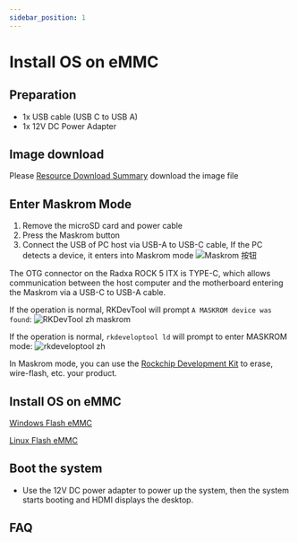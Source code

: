 ```yaml
---
sidebar_position: 1
---
```


# Install OS on eMMC

## Preparation

- 1x USB cable (USB C to USB A)
- 1x 12V DC Power Adapter

## Image download

Please [Resource Download Summary](/rock5/rock5itx/getting-started/download.md) download the image file

## Enter Maskrom Mode

1. Remove the microSD card and power cable
2. Press the Maskrom button
3. Connect the USB of PC host via USB-A to USB-C cable, If the PC detects a device, it enters into Maskrom mode
   ![Maskrom 按钮](/img/rock5itx/rock5itx-maskrom.webp)

The OTG connector on the Radxa ROCK 5 ITX is TYPE-C, which allows communication between the host computer and the motherboard entering the Maskrom via a USB-C to USB-A cable.

If the operation is normal, RKDevTool will prompt `A MASKROM device was found`:
![RKDevTool zh maskrom](/img/configuration/rkdevtool-zh-maskrom.webp)

If the operation is normal, `rkdeveloptool ld` will prompt to enter MASKROM mode:
![rkdeveloptool zh](/img/rock5itx/rock5itx-rkdeveloptool.webp)

In Maskrom mode, you can use the [Rockchip Development Kit](/general-tutorial/rksdk) to erase, wire-flash, etc. your product.

## Install OS on eMMC

[Windows Flash eMMC](rkdevtool)

[Linux Flash eMMC](/general-tutorial/rksdk/rkdeveloptool.md)

## Boot the system

- Use the 12V DC power adapter to power up the system, then the system starts booting and HDMI displays the desktop.

## FAQ
